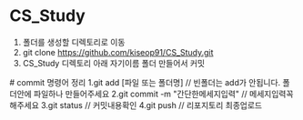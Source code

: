 ﻿# CS_Study

1. 폴더를 생성할 디렉토리로 이동
2. git clone https://github.com/kiseop91/CS_Study.git
3. CS_Study 디렉토리 아래 자기이름 폴더 만들어서 커밋

﻿# commit 명령어 정리
1.git add [파일 또는 폴더명]        // 빈폴더는 add가 안됩니다. 폴더안에 파일하나 만들어주세요
2.git commit -m "간단한메세지입력"  // 메세지입력꼭해주세요
3.git status                       // 커밋내용확인
4.git push                         // 리포지토리 최종업로드


